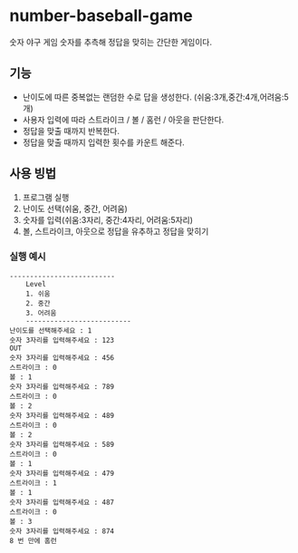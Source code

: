 # number-baseball-game
숫자 야구 게임
숫자를 추측해 정답을 맞히는 간단한 게임이다.

## 기능
- 난이도에 따른 중복없는 랜덤한 수로 답을 생성한다.
  (쉬움:3개,중간:4개,어려움:5개)
- 사용자 입력에 따라 스트라이크 / 볼 / 홈런 / 아웃을 판단한다.
- 정답을 맞출 때까지 반복한다.
- 정답을 맞출 때까지 입력한 횟수를 카운트 해준다.
## 사용 빙법
1. 프로그램 실행
2. 난이도 선택(쉬움, 중간, 어려움)
3. 숫자를 입력(쉬움:3자리, 중간:4자리, 어려움:5자리)
4. 볼, 스트라이크, 아웃으로 정답을 유추하고 정답을 맞히기
### 실행 예시
```
--------------------------
    Level
    1. 쉬움
    2. 중간
    3. 어려움
    --------------------------
난이도를 선택해주세요 : 1
숫자 3자리를 입력해주세요 : 123
OUT
숫자 3자리를 입력해주세요 : 456
스트라이크 : 0
볼 : 1
숫자 3자리를 입력해주세요 : 789
스트라이크 : 0
볼 : 2
숫자 3자리를 입력해주세요 : 489
스트라이크 : 0
볼 : 2
숫자 3자리를 입력해주세요 : 589
스트라이크 : 0
볼 : 1
숫자 3자리를 입력해주세요 : 479
스트라이크 : 1
볼 : 1
숫자 3자리를 입력해주세요 : 487 
스트라이크 : 0
볼 : 3
숫자 3자리를 입력해주세요 : 874
8 번 만에 홈런
```
